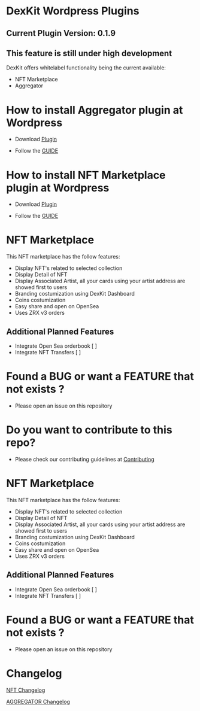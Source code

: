 # DexKit Wordpress Plugins

## Current Plugin Version: 0.1.9 ##

## This feature is still under high development

DexKit offers whitelabel functionality being the current available:

 - NFT Marketplace
 - Aggregator

# How to install Aggregator plugin at Wordpress

- Download [Plugin](dexkit-aggregator.zip)

- Follow the [GUIDE](dexkit-aggregator/docs/INSTALL_AGGREGATOR.md)

# How to install NFT Marketplace plugin at Wordpress

- Download [Plugin](dexkit-nft.zip)

- Follow the [GUIDE](dexkit-nft/docs/INSTALL_MARKETPLACE_NFT.md)

# NFT Marketplace

This NFT marketplace has the follow features:

- Display NFT's related to selected collection
- Display Detail of NFT
- Display Associated Artist, all your cards using your artist address are showed first to users
- Branding costumization using DexKit Dashboard
- Coins costumization
- Easy share and open on OpenSea
- Uses ZRX v3 orders

## Additional Planned Features

- Integrate Open Sea orderbook [ ]
- Integrate NFT Transfers [ ]





# Found a BUG or want a FEATURE that not exists ?

- Please open an issue on this repository

# Do you want to contribute to this repo?

- Please check our contributing guidelines at [Contributing](Contributing.md)


# NFT Marketplace

This NFT marketplace has the follow features:

- Display NFT's related to selected collection
- Display Detail of NFT
- Display Associated Artist, all your cards using your artist address are showed first to users
- Branding costumization using DexKit Dashboard
- Coins costumization
- Easy share and open on OpenSea
- Uses ZRX v3 orders

## Additional Planned Features

- Integrate Open Sea orderbook [ ]
- Integrate NFT Transfers [ ]



# Found a BUG or want a FEATURE that not exists ?

- Please open an issue on this repository



# Changelog

[NFT Changelog](dexkit-nft/docs/NFT_CHANGELOG.md)

[AGGREGATOR Changelog](dexkit-aggregator/docs/AGGREGATOR_CHANGELOG.md)
